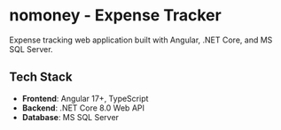 # nomoney - Expense Tracker

Expense tracking web application built with Angular, .NET Core, and MS SQL Server.

## Tech Stack
- **Frontend**: Angular 17+, TypeScript
- **Backend**: .NET Core 8.0 Web API
- **Database**: MS SQL Server